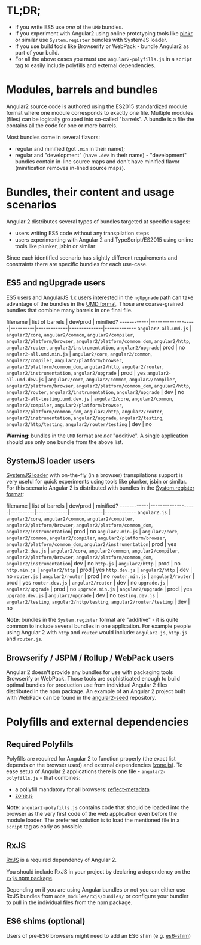 # TL;DR;

* If you write ES5 use _one_ of the `UMD` bundles.
* If you experiment with Angular2 using online prototyping tools like [plnkr](http://plnkr.co/) or similar use `System.register` bundles with SystemJS loader.
* If you use build tools like Browserify or WebPack - bundle Angular2 as part of your build.
* For all the above cases you must use `angular2-polyfills.js` in a `script` tag to easily include polyfills and external dependencies.

# Modules, barrels and bundles

Angular2 source code is authored using the ES2015 standardized module format where one module corresponds to exactly one file. Multiple modules (files) can be logically grouped into so-called "barrels".
 A bundle is a file the contains all the code for one or more barrels.
  
Most bundles come in several flavors:
* regular and minified (got `.min` in their name);
* regular and "development" (have `.dev` in their name) - "development" bundles contain in-line source maps and don't have minified flavor (minification removes in-lined source maps). 
  
# Bundles, their content and usage scenarios
  
Angular 2 distributes several types of bundles targeted at specific usages:
  * users writing ES5 code without any transpilation steps
  * users experimenting with Angular 2 and TypeScript/ES2015 using online tools like plunker, jsbin or similar
  
Since each identified scenario has slightly different requirements and constraints there are specific bundles for each use-case.

## ES5 and ngUpgrade users

ES5 users and AngularJS 1.x users interested in the `ngUpgrade` path can take advantage of the bundles in the [UMD format](https://github.com/umdjs/umd).
 Those are coarse-grained bundles that combine many barrels in one final file.  

filename    | list of barrels   | dev/prod | minified? 
------------|-------------------|----------|-------------|--------------|-------------
`angular2-all.umd.js` | `angular2/core`, `angular2/common`, `angular2/compiler`, `angular2/platform/browser`, `angular2/platform/common_dom`, `angular2/http`, `angular2/router`, `angular2/instrumentation`, `angular2/upgrade`| prod | no
`angular2-all.umd.min.js` | `angular2/core`, `angular2/common`, `angular2/compiler`, `angular2/platform/browser`, `angular2/platform/common_dom`, `angular2/http`, `angular2/router`, `angular2/instrumentation`, `angular2/upgrade` | prod | yes
`angular2-all.umd.dev.js` | `angular2/core`, `angular2/common`, `angular2/compiler`, `angular2/platform/browser`, `angular2/platform/common_dom`, `angular2/http`, `angular2/router`, `angular2/instrumentation`, `angular2/upgrade` | dev | no
`angular2-all-testing.umd.dev.js` | `angular2/core`, `angular2/common`, `angular2/compiler`, `angular2/platform/browser`, `angular2/platform/common_dom`, `angular2/http`, `angular2/router`, `angular2/instrumentation`, `angular2/upgrade`, `angular2/testing`, `angular2/http/testing`, `angular2/router/testing` | dev | no

**Warning**: bundles in the `UMD` format are _not_ "additive". A single application should use only one bundle from the above list.

## SystemJS loader users

[SystemJS loader](https://github.com/systemjs/systemjs) with on-the-fly (in a browser) transpilations support is very useful for quick experiments using tools like plunker, jsbin or similar.
For this scenario Angular 2 is distributed with bundles in the [System.register format](https://github.com/ModuleLoader/es6-module-loader/wiki/System.register-Explained):

filename    | list of barrels   | dev/prod | minified? 
------------|-------------------|----------|-------------|--------------|-------------
`angular2.js` | `angular2/core`, `angular2/common`, `angular2/compiler`, `angular2/platform/browser`, `angular2/platform/common_dom`, `angular2/instrumentation`| prod | no
`angular2.min.js` | `angular2/core`, `angular2/common`, `angular2/compiler`, `angular2/platform/browser`, `angular2/platform/common_dom`, `angular2/instrumentation`| prod | yes
`angular2.dev.js` | `angular2/core`, `angular2/common`, `angular2/compiler`, `angular2/platform/browser`, `angular2/platform/common_dom`, `angular2/instrumentation`| dev | no
`http.js` | `angular2/http` | prod | no
`http.min.js` | `angular2/http` | prod | yes
`http.dev.js` | `angular2/http` | dev | no
`router.js` | `angular2/router` | prod | no
`router.min.js` | `angular2/router` | prod | yes
`router.dev.js` | `angular2/router` | dev | no
`upgrade.js` | `angular2/upgrade` | prod | no
`upgrade.min.js` | `angular2/upgrade` | prod | yes
`upgrade.dev.js` | `angular2/upgrade` | dev | no
`testing.dev.js` | `angular2/testing`, `angular2/http/testing`, `angular2/router/testing` | dev | no

**Note**: bundles in the `System.register` format are "additive" - it is quite common to include several bundles in one application.
For example people using Angular 2 with `http` and `router` would include: `angular2.js`, `http.js` and `router.js`.

## Browserify / JSPM / Rollup / WebPack users

Angular 2 doesn't provide any bundles for use with packaging tools Browserify or WebPack. Those tools are sophisticated enough to build optimal bundles for production use from individual Angular 2 files distributed in the npm package.
An example of an Angular 2 project built with WebPack can be found in the [angular2-seed](https://github.com/angular/angular2-seed) repository.      


# Polyfills and external dependencies

## Required Polyfills

Polyfills are required for Angular 2 to function properly (the exact list depends on the browser used) and external dependencies ([zone.js](https://github.com/angular/zone.js)).
To ease setup of Angular 2 applications there is one file - `angular2-polyfills.js` - that combines:
* a pollyfill mandatory for all browsers: [reflect-metadata](https://www.npmjs.com/package/reflect-metadata)
* [zone.js](https://github.com/angular/zone.js)     

**Note**: `angular2-polyfills.js` contains code that should be loaded into the browser as the very first code of the web application even before the module loader. The preferred solution is to load the mentioned file in a `script` tag as early as possible. 


## RxJS

[RxJS](https://github.com/ReactiveX/RxJS) is a required dependency of Angular 2.

You should include RxJS in your project by declaring a dependency on the [`rxjs` npm package](https://www.npmjs.com/package/rxjs).

Depending on if you are using Angular bundles or not you can either use RxJS bundles from `node_modules/rxjs/bundles/` or configure your bundler to pull in the individual files from the npm package.


## ES6 shims (optional)

Users of pre-ES6 browsers might need to add an ES6 shim (e.g. [es6-shim](https://github.com/paulmillr/es6-shim))